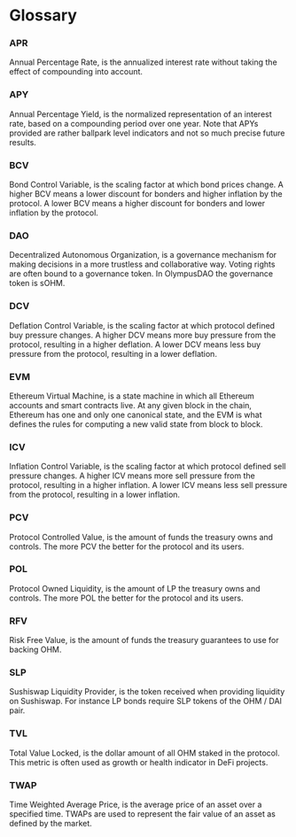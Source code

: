 # Glossary

### APR

Annual Percentage Rate, is the annualized interest rate without taking the
effect of compounding into account.

### APY

Annual Percentage Yield, is the normalized representation of an interest rate,
based on a compounding period over one year. Note that APYs provided are rather
ballpark level indicators and not so much precise future results.

### BCV

Bond Control Variable, is the scaling factor at which bond prices change. A
higher BCV means a lower discount for bonders and higher inflation by the
protocol. A lower BCV means a higher discount for bonders and lower inflation by
the protocol.

### DAO

Decentralized Autonomous Organization, is a governance mechanism for making
decisions in a more trustless and collaborative way. Voting rights are often
bound to a governance token. In OlympusDAO the governance token is sOHM.

### DCV

Deflation Control Variable, is the scaling factor at which protocol defined buy
pressure changes. A higher DCV means more buy pressure from the protocol, resulting in a higher deflation. A
lower DCV means less buy pressure from the protocol, resulting in a lower deflation.

### EVM

Ethereum Virtual Machine, is a state machine in which all Ethereum accounts and
smart contracts live. At any given block in the chain, Ethereum has one and only
one canonical state, and the EVM is what defines the rules for computing a new
valid state from block to block.

### ICV

Inflation Control Variable, is the scaling factor at which protocol defined sell
pressure changes. A higher ICV means more sell pressure from the protocol, resulting in a higher inflation. A
lower ICV means less sell pressure from the protocol, resulting in a lower inflation.

### PCV

Protocol Controlled Value, is the amount of funds the treasury owns and
controls. The more PCV the better for the protocol and its users.

### POL

Protocol Owned Liquidity, is the amount of LP the treasury owns and
controls. The more POL the better for the protocol and its users.

### RFV

Risk Free Value, is the amount of funds the treasury guarantees to use for
backing OHM.

### SLP

Sushiswap Liquidity Provider, is the token received when providing liquidity on
Sushiswap. For instance LP bonds require SLP tokens of the OHM / DAI pair.

### TVL

Total Value Locked, is the dollar amount of all OHM staked in the protocol. This metric is often used as
growth or health indicator in DeFi projects.

### TWAP

Time Weighted Average Price, is the average price of an asset over a specified
time. TWAPs are used to represent the fair value of an asset as defined by the
market.
